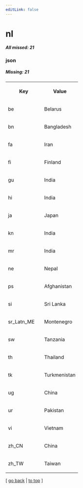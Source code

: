 ```yaml
---
editLink: false
---
```


# nl

##### All missed: 21


### json

##### Missing: 21

<table width="100%">
<tr><th width="50%">

Key

</th><th width="50%">

Value

</th></tr>
<tr><td width="50%">

be

</td><td width="50%">

Belarus

</td></tr>
<tr><td width="50%">

bn

</td><td width="50%">

Bangladesh

</td></tr>
<tr><td width="50%">

fa

</td><td width="50%">

Iran

</td></tr>
<tr><td width="50%">

fi

</td><td width="50%">

Finland

</td></tr>
<tr><td width="50%">

gu

</td><td width="50%">

India

</td></tr>
<tr><td width="50%">

hi

</td><td width="50%">

India

</td></tr>
<tr><td width="50%">

ja

</td><td width="50%">

Japan

</td></tr>
<tr><td width="50%">

kn

</td><td width="50%">

India

</td></tr>
<tr><td width="50%">

mr

</td><td width="50%">

India

</td></tr>
<tr><td width="50%">

ne

</td><td width="50%">

Nepal

</td></tr>
<tr><td width="50%">

ps

</td><td width="50%">

Afghanistan

</td></tr>
<tr><td width="50%">

si

</td><td width="50%">

Sri Lanka

</td></tr>
<tr><td width="50%">

sr_Latn_ME

</td><td width="50%">

Montenegro

</td></tr>
<tr><td width="50%">

sw

</td><td width="50%">

Tanzania

</td></tr>
<tr><td width="50%">

th

</td><td width="50%">

Thailand

</td></tr>
<tr><td width="50%">

tk

</td><td width="50%">

Turkmenistan

</td></tr>
<tr><td width="50%">

ug

</td><td width="50%">

China

</td></tr>
<tr><td width="50%">

ur

</td><td width="50%">

Pakistan

</td></tr>
<tr><td width="50%">

vi

</td><td width="50%">

Vietnam

</td></tr>
<tr><td width="50%">

zh_CN

</td><td width="50%">

China

</td></tr>
<tr><td width="50%">

zh_TW

</td><td width="50%">

Taiwan

</td></tr>
</table>

[ [go back](../status.md) | [to top](#) ]

